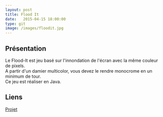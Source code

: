 ```yaml
---
layout: post
title: Flood It
date:   2015-04-15 18:00:00
type: git
image: /images/floodit.jpg
---
```


<h2>Présentation</h2>
<p>
	Le Flood-It est jeu basé sur l'innondation de l'écran avec la même couleur de pixels.<br/>
A partir d'un damier multicolor, vous devez le rendre monocrome en un minimum de tour.<br/>
Ce jeu est réaliser en Java.
</p>
<h2>Liens</h2>
<a href="https://github.com/VincentVoyer/FloodIT">Projet</a>
